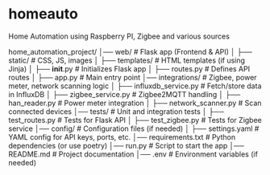 # homeauto
Home Automation using Raspberry PI, Zigbee and various sources


home_automation_project/
│── web/                 # Flask app (Frontend & API)
│   ├── static/          # CSS, JS, images
│   ├── templates/       # HTML templates (if using Jinja)
│   ├── __init__.py      # Initializes Flask app
│   ├── routes.py        # Defines API routes
│   ├── app.py           # Main entry point
│── integrations/        # Zigbee, power meter, network scanning logic
│   ├── influxdb_service.py  # Fetch/store data in InfluxDB
│   ├── zigbee_service.py    # Zigbee2MQTT handling
│   ├── han_reader.py        # Power meter integration
│   ├── network_scanner.py   # Scan connected devices
│── tests/              # Unit and integration tests
│   ├── test_routes.py  # Tests for Flask API
│   ├── test_zigbee.py  # Tests for Zigbee service
│── config/             # Configuration files (if needed)
│   ├── settings.yaml   # YAML config for API keys, ports, etc.
│── requirements.txt    # Python dependencies (or use poetry)
│── run.py              # Script to start the app
│── README.md           # Project documentation
│── .env                # Environment variables (if needed)